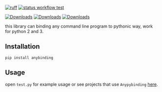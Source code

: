 [![ruff](https://img.shields.io/endpoint?url=https://raw.githubusercontent.com/charliermarsh/ruff/main/assets/badge/v2.json)](https://github.com/astral-sh/ruff) 
[![status workflow test](https://github.com/guangrei/Anypybinding/actions/workflows/python-app.yml/badge.svg)](https://github.com/guangrei/Anypybinding/actions) 

[![Downloads](https://static.pepy.tech/badge/anybinding)](https://pepy.tech/project/anybinding) [![Downloads](https://static.pepy.tech/badge/anybinding/month)](https://pepy.tech/project/anybinding) [![Downloads](https://static.pepy.tech/badge/anybinding/week)](https://pepy.tech/project/anybinding)

this library can binding any command line program to pythonic way, work for python 2 and 3.

## Installation

```
pip install anybinding
```

## Usage

open `test.py` for example usage or see projects that use `Anypybinding` [here](https://github.com/guangrei/Anypybinding/network/dependents).